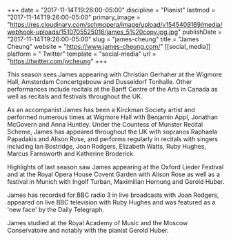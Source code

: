 +++
date = "2017-11-14T19:26:00-05:00"
discipline = "Pianist"
lastmod = "2017-11-14T19:26:00-05:00"
primary_image = "https://res.cloudinary.com/schmopera/image/upload/v1545409169/media/webhook-uploads/1510705525016/james_5%20copy.jpg.jpg"
publishDate = "2017-11-14T19:26:00-05:00"
slug = "james-cheung"
title = "James Cheung"
website = "https://www.james-cheung.com/"
[[social_media]]
platform = " Twitter"
template = "social-media"
url = "https://twitter.com/jvcheung"
+++

This season sees James appearing with Christian Gerhaher at the Wigmore Hall, Amsterdam Concertgebouw and Dusseldorf Tonhalle. Other performances include recitals at the Banff Centre of the Arts in Canada as well as recitals and festivals throughout the UK.

As an accompanist James has been a Kirckman Society artist and performed numerous times at Wigmore Hall with Benjamin Appl, Jonathan McGovern and Anna Huntley. Under the Countess of Munster Recital Scheme, James has appeared throughout the UK with sopranos Raphaela Papadakis and Alison Rose, and performs regularly in recitals with singers including Ian Bostridge, Joan Rodgers, Elizabeth Watts, Ruby Hughes, Marcus Farnsworth and Katherine Broderick.
 
Highlights of last season saw James appearing at the Oxford Lieder Festival and at the Royal Opera House Covent Garden with Alison Rose as well as a festival in Munich with Ingolf Turban, Maximilian Hornung and Gerold Huber.

James has recorded for BBC radio 3 in live broadcasts with Joan Rodgers, appeared on live BBC television with Ruby Hughes and was featured as a 'new face' by the Daily Telegraph.

James studied at the Royal Academy of Music and the Moscow Conservatoire and notably with the pianist Gerold Huber.
